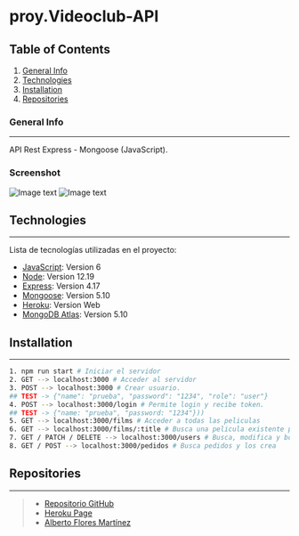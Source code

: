 # proy.Videoclub-API

## Table of Contents
1. [General Info](#general-info)
2. [Technologies](#technologies)
3. [Installation](#installation)
4. [Repositories](#repositories)

### General Info
***
API Rest Express - Mongoose (JavaScript).
### Screenshot
![Image text](https://images.meteociel.fr/im/8199/videoclubAPI_utn1.png)
![Image text](https://images.meteociel.fr/im/372/heroku_videoclubAPI_qnc8.png)

## Technologies
***
Lista de tecnologías utilizadas en el proyecto:
* [JavaScript](https://html.spec.whatwg.org/multipage/): Version 6 
* [Node](https://html.spec.whatwg.org/multipage/): Version 12.19 
* [Express](https://html.spec.whatwg.org/multipage/): Version 4.17
* [Mongoose](https://html.spec.whatwg.org/multipage/): Version 5.10 
* [Heroku](https://id.heroku.com/login): Version Web
* [MongoDB Atlas](https://www.mongodb.com/cloud/atlas): Version 5.10 

## Installation
***
``` bash
1. npm run start # Iniciar el servidor
2. GET --> localhost:3000 # Acceder al servidor
3. POST --> localhost:3000 # Crear usuario. 
## TEST -> {"name": "prueba", "password": "1234", "role": "user"}
4. POST --> localhost:3000/login # Permite login y recibe token. 
## TEST -> {"name: "prueba", "password: "1234"}))
5. GET --> localhost:3000/films # Acceder a todas las peliculas
6. GET --> localhost:3000/films/:title # Busca una pelicula existente por titulo
7. GET / PATCH / DELETE --> localhost:3000/users # Busca, modifica y borra usuarios
8. GET / POST --> localhost:3000/pedidos # Busca pedidos y los crea

```
## Repositories
***
> * [Repositorio GitHub](https://github.com/AlFlores10/proy.Videoclub-API.git)
> * [Heroku Page](https://proy-videoclub-api.herokuapp.com/)
> * [Alberto Flores Martínez](https://github.com/AlFlores10)



